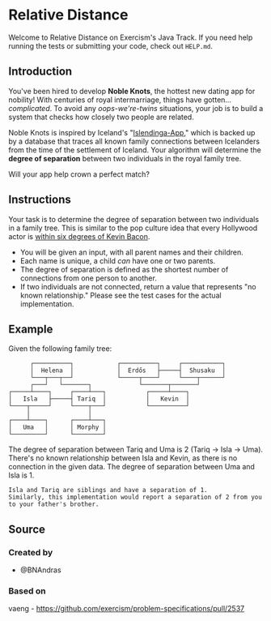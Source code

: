 # Relative Distance

Welcome to Relative Distance on Exercism's Java Track.
If you need help running the tests or submitting your code, check out `HELP.md`.

## Introduction

You've been hired to develop **Noble Knots**, the hottest new dating app for nobility!
With centuries of royal intermarriage, things have gotten… _complicated_.
To avoid any _oops-we're-twins_ situations, your job is to build a system that checks how closely two people are related.

Noble Knots is inspired by Iceland's "[Islendinga-App][islendiga-app]," which is backed up by a database that traces all known family connections between Icelanders from the time of the settlement of Iceland.
Your algorithm will determine the **degree of separation** between two individuals in the royal family tree.

Will your app help crown a perfect match?

[islendiga-app]: http://www.islendingaapp.is/information-in-english/

## Instructions

Your task is to determine the degree of separation between two individuals in a family tree.
This is similar to the pop culture idea that every Hollywood actor is [within six degrees of Kevin Bacon][six-bacons].

- You will be given an input, with all parent names and their children.
- Each name is unique, a child _can_ have one or two parents.
- The degree of separation is defined as the shortest number of connections from one person to another.
- If two individuals are not connected, return a value that represents "no known relationship."
  Please see the test cases for the actual implementation.

## Example

Given the following family tree:

```text
      ┌──────────┐            ┌──────────┐     ┌───────────┐
      │  Helena  │            │  Erdős   ├─────┤  Shusaku  │
      └───┬───┬──┘            └─────┬────┘     └────┬──────┘
      ┌───┘   └───────┐             └───────┬───────┘
┌─────┴────┐     ┌────┴───┐           ┌─────┴────┐
│   Isla   ├─────┤ Tariq  │           │   Kevin  │
└────┬─────┘     └────┬───┘           └──────────┘
     │                │
┌────┴────┐      ┌────┴───┐
│   Uma   │      │ Morphy │
└─────────┘      └────────┘
```

The degree of separation between Tariq and Uma is 2 (Tariq → Isla → Uma).
There's no known relationship between Isla and Kevin, as there is no connection in the given data.
The degree of separation between Uma and Isla is 1.

~~~~exercism/note
Isla and Tariq are siblings and have a separation of 1.
Similarly, this implementation would report a separation of 2 from you to your father's brother.
~~~~

[six-bacons]: https://en.m.wikipedia.org/wiki/Six_Degrees_of_Kevin_Bacon

## Source

### Created by

- @BNAndras

### Based on

vaeng - https://github.com/exercism/problem-specifications/pull/2537